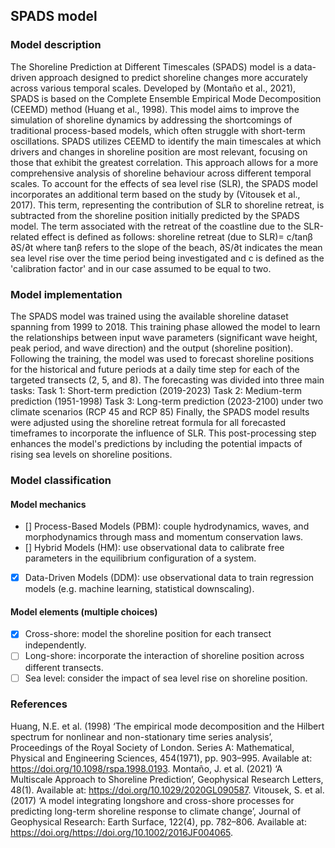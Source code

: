 ## SPADS model

### Model description
The Shoreline Prediction at Different Timescales (SPADS) model is a data-driven approach designed to predict shoreline changes more accurately across various temporal scales. Developed by (Montaño et al., 2021), SPADS is based on the Complete Ensemble Empirical Mode Decomposition (CEEMD) method (Huang et al., 1998). This model aims to improve the simulation of shoreline dynamics by addressing the shortcomings of traditional process-based models, which often struggle with short-term oscillations. SPADS utilizes CEEMD to identify the main timescales at which drivers and changes in shoreline position are most relevant, focusing on those that exhibit the greatest correlation. This approach allows for a more comprehensive analysis of shoreline behaviour across different temporal scales.
To account for the effects of sea level rise (SLR), the SPADS model incorporates an additional term based on the study by (Vitousek et al., 2017). This term, representing the contribution of SLR to shoreline retreat, is subtracted from the shoreline position initially predicted by the SPADS model. The term associated with the retreat of the coastline due to the SLR-related effect is defined as follows:
shoreline retreat (due to SLR)=  c/tanβ  ∂S/∂t
where tanβ refers to the slope of the beach, ∂S/∂t indicates the mean sea level rise over the time period being investigated and c is defined as the 'calibration factor' and in our case assumed to be equal to two. 

### Model implementation
The SPADS model was trained using the available shoreline dataset spanning from 1999 to 2018. This training phase allowed the model to learn the relationships between input wave parameters (significant wave height, peak period, and wave direction) and the output (shoreline position). Following the training, the model was used to forecast shoreline positions for the historical and future periods at a daily time step for each of the targeted transects (2, 5, and 8). The forecasting was divided into three main tasks:
Task 1: Short-term prediction (2019-2023)
Task 2: Medium-term prediction (1951-1998)
Task 3: Long-term prediction (2023-2100) under two climate scenarios (RCP 45 and RCP 85)
Finally, the SPADS model results were adjusted using the shoreline retreat formula for all forecasted timeframes to incorporate the influence of SLR. This post-processing step enhances the model's predictions by including the potential impacts of rising sea levels on shoreline positions.

### Model classification
#### Model mechanics
- [] Process-Based Models (PBM): couple hydrodynamics, waves, and morphodynamics through mass and momentum conservation laws.
- [] Hybrid Models (HM): use observational data to calibrate free parameters in the equilibrium configuration of a system.
- [x] Data-Driven Models (DDM): use observational data to train regression models (e.g. machine learning, statistical downscaling).

#### Model elements (multiple choices)
- [x] Cross-shore: model the shoreline position for each transect independently.
- [ ] Long-shore: incorporate the interaction of shoreline position across different transects.
- [ ] Sea level: consider the impact of sea level rise on shoreline position.

### References
Huang, N.E. et al. (1998) ‘The empirical mode decomposition and the Hilbert spectrum for nonlinear and non-stationary time series analysis’, Proceedings of the Royal Society of London. Series A: Mathematical, Physical and Engineering Sciences, 454(1971), pp. 903–995. Available at: https://doi.org/10.1098/rspa.1998.0193.
Montaño, J. et al. (2021) ‘A Multiscale Approach to Shoreline Prediction’, Geophysical Research Letters, 48(1). Available at: https://doi.org/10.1029/2020GL090587.
Vitousek, S. et al. (2017) ‘A model integrating longshore and cross-shore processes for predicting long-term shoreline response to climate change’, Journal of Geophysical Research: Earth Surface, 122(4), pp. 782–806. Available at: https://doi.org/https://doi.org/10.1002/2016JF004065.
 
